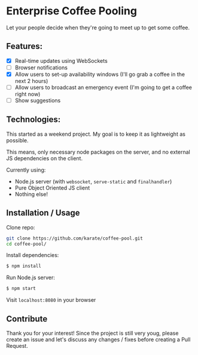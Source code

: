 # Enterprise Coffee Pooling

Let your people decide when they're going to meet up to get some coffee.

## Features:
- [x] Real-time updates using WebSockets
- [ ] Browser notifications
- [x] Allow users to set-up availability windows (I'll go grab a coffee in the next 2 hours)
- [ ] Allow users to broadcast an emergency event (I'm going to get a coffee right now)
- [ ] Show suggestions

## Technologies:
This started as a weekend project. My goal is to keep it as lightweight as possible.

This means, only necessary node packages on the server, and no external JS dependencies
on the client.

Currently using:
- Node.js server (with `websocket`, `serve-static` and `finalhandler`)
- Pure Object Oriented JS client
- Nothing else!

## Installation / Usage
Clone repo:
```bash
git clone https://github.com/karate/coffee-pool.git
cd coffee-pool/
```
Install dependencies:
```bash
$ npm install
```
Run Node.js server:
```bash
$ npm start
```
Visit `localhost:8080` in your browser

## Contribute
Thank you for your interest!
Since the project is still very youg, please create an issue and let's discuss any changes / fixes before creating a Pull Request.
